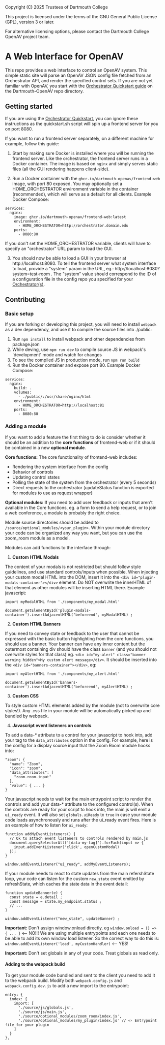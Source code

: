 Copyright (C) 2025 Trustees of Dartmouth College

This project is licensed under the terms of the GNU General Public License (GPL), version 3 or later.

For alternative licensing options, please contact the Dartmouth College OpenAV project team.

# A Web Interface for OpenAV
This repo provides a web interface to control an OpenAV system. This simple static site will parse an OpenAV JSON config file fetched from an Orchestrator API, and render the specified control sets. If you are not yet familiar with OpenAV, you start with the [Orchestrator Quickstart guide](https://github.com/Dartmouth-OpenAV) on the Dartmouth-OpenAV repo directory.

## Getting started
If you are using the [Orchestrator Quickstart](https://github.com/Dartmouth-OpenAV), you can ignore these instructions as the quickstart.sh script will spin up a frontend server for you on port 8080. 

If you want to run a frontend server separately, on a different machine for example, follow this guide:

1. Start by making sure Docker is installed where you will be running the frontend server. Like the orchestrator, the frontend server runs in a Docker container. The image is based on `nginx` and simply serves static files (all the GUI rendering happens client-side).

2. Run a Docker container with the `ghcr.io/dartmouth-openav/frontend-web` image, with port 80 exposed. You may optionally set a HOME_ORCHESTRATOR environment variable in the container (recommended), which will serve as a default for all clients. Example Docker Compose:
```
services:
  nginx:
    image: ghcr.io/dartmouth-openav/frontend-web:latest
    environment:   
      - HOME_ORCHESTRATOR=http://orchestrator.domain.edu
    ports:
      - 8080:80
```
If you don't set the HOME_ORCHESTRATOR variable, clients will have to specify an "orchestrator" URL param to load the GUI.

3. You should now be able to load a GUI in your browser at http://localhost:8080. To tell the frontend server what system interface to load, provide a "system" param in the URL, eg.: http://localhost:8080?system=test-room . The "system" value should correspond to the ID of a configuration file in the config repo you specified for your [Orchestrator(s)](https://github.com/Dartmouth-OpenAV/orchestrator).


## Contributing
### Basic setup
If you are forking or developing this project, you will need to install `webpack` as a dev dependency, and use it to compile the source files into ./public: 

1. Run `npm install` to install webpack and other dependencies from package.json
2. While deving, use `npm run dev` to compile source JS in webpack's 'development' mode and watch for changes
3. To see the compiled JS in production mode, run `npm run build`
4. Run the Docker container and expose port 80. Example Docker Compose:
```
services:
  nginx:
    build: .
    volumes: 
      - ./public/:/usr/share/nginx/html
    environment:   
      - HOME_ORCHESTRATOR=http://localhost:81
    ports:
      - 8080:80
```
### Adding a module
If you want to add a feature the first thing to do is consider whether it should be an addition to the **core functions** of frontend-web or if it should be contained in a new **optional module**. 

**Core functions:**
The core functionality of frontend-web includes:
- Rendering the system interface from the config
- Behavior of controls
- Updating control states 
- Polling the state of the system from the orchestrator (every 5 seconds)
- Direct requests to the orchestrator (updateStatus function is exported for modules to use as request wrapper)

**Optional modules:**
If you need to add user feedback or inputs that aren't available in the Core functions, eg. a form to send a help request, or to join a web conference, a module is probably the right choice. 

Module source directories should be added to `/source/optional_modules/<your_plugin>`. Within your module directory your code can be organized any way you want, but you can use the zoom_room module as a model.

Modules can add functions to the interface through:
1. **Custom HTML Modals**

  The content of your modals is not restricted but should follow style guidelines, and use standard controls/inputs when possible.
  When injecting your custom modal HTML into the DOM, insert it into the `<div id="plugin-modals-container"></div>` element. Do NOT overwrite the innerHTML of that element as other modules will be inserting HTML there. Example javascript:
```
import myModalHTML from './components/my_modal.html'

document.getElementById('plugin-modals-container').insertAdjacentHTML('beforeend', myModalHTML) ;
```

2. **Custom HTML Banners**

  If you need to convey state or feedback to the user that cannot be expressed with the basic button highlighting from the core functions, you should use a banner. Your banner can have any inner content but the outermost containing div should have the class `banner` (and you should not overwrite styles for that class) eg. `<div id="my-alert" class="banner warning hidden">My custom alert message</div>`. It should be inserted into the `<div id="banners-container"></div>`, eg:
```
import myAlertHTML from './components/my_alert.html'

document.getElementById('banners-container').insertAdjacentHTML('beforeend', myAlertHTML) ;
```  

3. **Custom CSS**

  To style custom HTML elements added by the module (not to overwrite core styles!). Any .css file in your module will be automatically picked up and bundled by webpack.

4. **Javascript event listeners on controls**

  To add a data-* attribute to a control for your javascript to hook into, add your tag to the `data_attributes` option in the config. For example, here is the config for a display source input that the Zoom Room module hooks into:
```
"zoom": {
  "name": "Zoom",
  "icon": "zoom",
  "data_attributes": [
    "zoom-room-input"
  ],
  "value": { ... }
}
```

Your javascript needs to wait for the main entrypoint script to render the controls and add your data-* attribute to the configured control(s). When the controls are ready for your script to hook into, the main js will emit a `ui_ready` event. It will also set `globals.uiReady` to `true` in case your module code loads asynchronously and runs after the ui_ready event fires. Here is an example of how to listen for `ui_ready`:
```
function addMyEventListeners() {
  // Ok to attach event listeners to controls rendered by main.js
  document.querySelectorAll('[data-my-tag]').forEach(input => {
    input.addEventListener('click', openCustomModal)
  });
}

window.addEventListener("ui_ready", addMyEventListeners);

```
If your module needs to react to state updates from the main refershState loop, your code can listen for the custom `new_state` event emitted by refreshState, which caches the state data in the event detail:
```
function updateBanner(e) {
  const state = e.detail ;
  const message = state.my_endpoint.status ;
  // ...
}

window.addEventListener("new_state", updateBanner) ;
```


**Important:** Don't assign window.onload directly. eg `window.onload = () => { ... }` <-- NO!!! We are using multiple entrypoints and each one needs to be able to add its own window load listener. So the correct way to do this is: `window.addEventListener('load', myCustomHandler)` <-- YES!

**Important:** Don't set globals in any of your code. Treat globals as read only. 


#### Adding to the webpack build
To get your module code bundled and sent to the client you need to add it to the webpack build. Modify both `webpack.config.js` and `webpack.config.dev.js` to add a new import to the entrypoint:
```
entry: { 
  index: {
    import: [
      './source/js/globals.js',
      './source/js/main.js',
      './source/optional_modules/zoom_room/index.js',
      './source/optional_modules/my_plugin/index.js' // <- Entrypoint file for your plugin
    ]
  }
},
```




